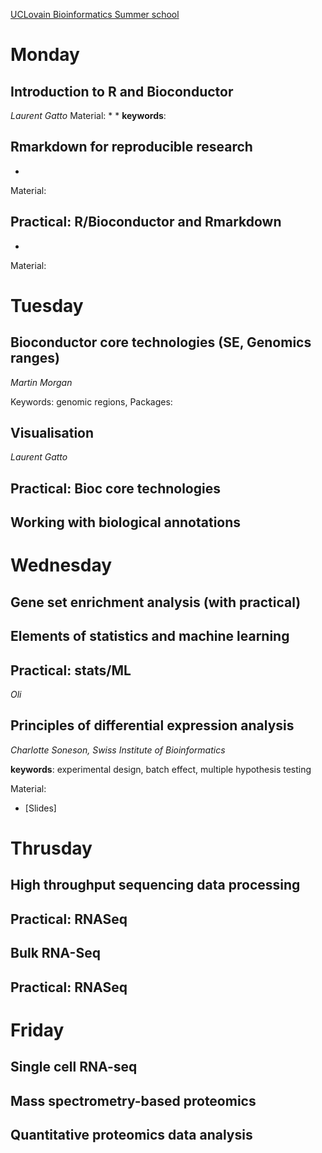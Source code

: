 [UCLovain Bioinformatics Summer school](https://uclouvain-cbio.github.io/BSS2019/#course-material)

# Monday

## Introduction to R and Bioconductor 
*Laurent Gatto* 
Material: 
* 
* 
**keywords**:

## Rmarkdown for reproducible research
*
Material:

## Practical: R/Bioconductor and Rmarkdown 
*
Material:

# Tuesday
## Bioconductor core technologies (SE, Genomics ranges) 
*Martin Morgan*

Keywords: genomic regions, 
Packages: 

## Visualisation
*Laurent Gatto*

## Practical: Bioc core technologies

## Working with biological annotations 

# Wednesday

## Gene set enrichment analysis (with practical) 

## Elements of statistics and machine learning

## Practical: stats/ML 
*Oli*

## Principles of differential expression analysis 

*Charlotte Soneson, Swiss Institute of Bioinformatics*

**keywords**: experimental design, batch effect, multiple hypothesis testing

Material:
* [Slides]

# Thrusday

## High throughput sequencing data processing 

## Practical: RNASeq

## Bulk RNA-Seq 

## Practical: RNASeq

# Friday 
## Single cell RNA-seq

## Mass spectrometry-based proteomics 

## Quantitative proteomics data analysis 
